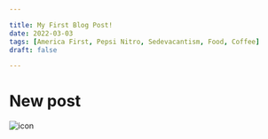 ```yaml
---

title: My First Blog Post!
date: 2022-03-03
tags: [America First, Pepsi Nitro, Sedevacantism, Food, Coffee]
draft: false

---
```


# New post

![icon](https://dl.clipcel.net/img/icon.png)
